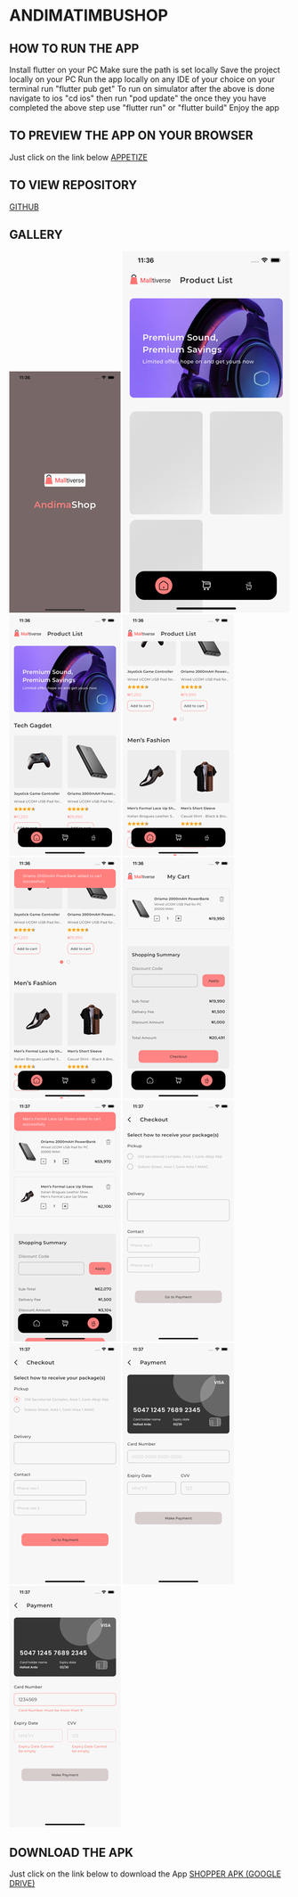 # ANDIMATIMBUSHOP

## HOW TO RUN THE APP

Install flutter on your PC
Make sure the path is set locally
Save the project locally on your PC
Run the app locally on any IDE of your choice
on your terminal run "flutter pub get"
To run on simulator after the above is done navigate to ios "cd ios" then run "pod update"
the once they you have completed the above step use "flutter run" or "flutter build"
Enjoy the app

## TO PREVIEW THE APP ON YOUR BROWSER
Just click on the link below
[APPETIZE](https://appetize.io/app/b_4dgs34s6gviyuyesb5k6xtwaqm)

## TO VIEW REPOSITORY
[GITHUB](https://github.com/andymaking/shop_time)

## GALLERY

![SPLASH SCREEN](https://github.com/andymaking/shop_time/blob/main/assets/images/1.png)
![PRODUCT PAGE - (LOADING)](https://github.com/andymaking/shop_time/blob/main/assets/images/2.png)
![PRODUCT PAGE - WITH PRODUCT](https://github.com/andymaking/shop_time/blob/main/assets/images/3.png)
![PRODUCT PAGE - WITH PRODUCT - SCROLL](https://github.com/andymaking/shop_time/blob/main/assets/images/4.png)
![PRODUCT PAGE - WITH PRODUCT - NOTIFICATION ITEM ADDED TO CART](https://github.com/andymaking/shop_time/blob/main/assets/images/5.png)
![CART WITH ONE PRODUCT](https://github.com/andymaking/shop_time/blob/main/assets/images/6.png)
![CART WITH TWO PRODUCTS](https://github.com/andymaking/shop_time/blob/main/assets/images/8.png)
![CHECKOUT SCREEN BEFORE SELECTING ADDRESS](https://github.com/andymaking/shop_time/blob/main/assets/images/9.png)
![CHECKOUT SCREEN AFTER SELECTING ADDRESS](https://github.com/andymaking/shop_time/blob/main/assets/images/10.png)
![PAYMENT SCREEN - EMPTY](https://github.com/andymaking/shop_time/blob/main/assets/images/11.png)
![PAYMENT SCREEN - VALIDATING](https://github.com/andymaking/shop_time/blob/main/assets/images/12.png)
## DOWNLOAD THE APK
Just click on the link below to download the App
[SHOPPER APK (GOOGLE DRIVE)](https://drive.google.com/file/d/1D3W9g53btKt2PrBDH6H7rNgkxyBMI2lq/view?usp=sharing)

